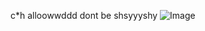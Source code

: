c*h alloowwddd dont be shsyyyshy
![Image](https://github.com/user-attachments/assets/14b67f95-880e-4449-b554-cbc1bb45b274)
